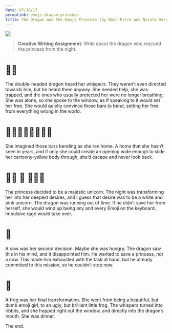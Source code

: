 ```yaml
---
Date: 07/18/17
permalink: emoji-dragon-princess
title: The Dragon and the Emoji Princess (by Nash Pitre and Nicole Verdin)
---
```


![][image-1]  

> **Creative Writing Assignment**: Write about the dragon who rescued the princess from the night.

# 🐉🐲

The double-headed dragon heard her whispers. They weren’t even directed towards him, but he heard them anyway. She needed help, she was trapped, and the ones who usually protected her were no longer breathing. She was alone, so she spoke to the window, as if speaking to it would set her free. She would quietly convince those bars to bend, setting her free from everything wrong in the world.

# 🏃🏼‍♀️🏃🏼‍♀️💨💨

She imagined those bars bending as she ran home. A home that she hasn’t seen in years, and if only she could create an opening wide enough to slide her cartoony-yellow body through, she’d escape and never look back. 

# 👸🏼 🦄 🤦🏼‍♀️

The princess decided to be a majestic unicorn. The night was transforming her into her deepest desires, and I guess that desire was to be a white and pink unicorn. The dragon was running out of time. If he didn’t save her from herself, she would wind up being any and every Emoji on the keyboard. Impulsive rage would take over.

# 🐄

A cow was her second decision. Maybe she was hungry. The dragon saw this in his mind, and it disappointed him. He wanted to save a princess, not a cow. This made him exhausted with the task at hand, but he already committed to this mission, so he couldn’t stop now.

# 🐸

A frog was her final transformation. She went from being a beautiful, but dumb emoji girl, to an ugly, but brilliant little frog. The whispers turned into ribbits, and she hopped right out the window, and directly into the dragon’s mouth. She was dinner.

The end.

[image-1]:	https://dl.dropboxusercontent.com/s/hd2ye4wc86sft9v/IMG_0088.JPG